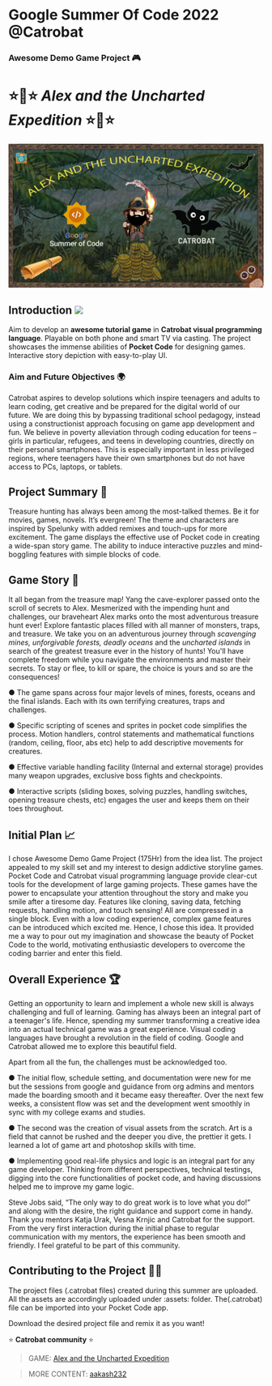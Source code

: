 # Google Summer Of Code 2022 @Catrobat
### Awesome Demo Game Project 🎮 

# ⭐🌟⭐ _Alex and the Uncharted Expedition_ ⭐🌟⭐


![MainPagea](https://github.com/aakash232/AwesomeDemoGameProject-GSOC-22/blob/main/assets/BGs/WALLPAPER.jpg)

## Introduction <img src="https://raw.githubusercontent.com/MartinHeinz/MartinHeinz/master/wave.gif" width="30px">
Aim to develop an **awesome tutorial game** in **Catrobat visual programming language**. Playable on both phone and smart TV via casting. The project showcases the immense abilities of **Pocket Code** for designing games. Interactive story depiction with easy-to-play UI. 

### Aim and Future Objectives 🌍
Catrobat aspires to develop solutions which inspire teenagers and adults to learn coding, get creative and be prepared for the digital world of our future. We are doing this by bypassing traditional school pedagogy, instead using a constructionist approach focusing on game app development and fun. We believe in poverty alleviation through coding education for teens – girls in particular, refugees, and teens in developing countries, directly on their personal smartphones. This is especially important in less privileged regions, where teenagers have their own smartphones but do not have access to PCs, laptops, or tablets.

## Project Summary 🔮
Treasure hunting has always been among the most-talked themes. Be it for movies, games, novels. It’s evergreen! The theme and characters are inspired by Spelunky with added remixes and touch-ups for more excitement. The game displays the effective use of Pocket code in creating a wide-span story game. The ability to induce interactive puzzles and mind-boggling features with simple blocks of code.

## Game Story 💞
It all began from the treasure map! Yang the cave-explorer passed onto the scroll of secrets to Alex. Mesmerized with the impending hunt and challenges, our braveheart Alex marks onto the most adventurous treasure hunt ever! Explore fantastic places filled with all manner of monsters, traps, and treasure. We take you on an adventurous journey through _scavenging mines, unforgivable forests, deadly oceans_ and the _uncharted islands_ in search of the greatest treasure ever in the history of hunts! You'll have complete freedom while you navigate the environments and master their secrets. To stay or flee, to kill or spare, the choice is yours and so are the consequences!

● The game spans across four major levels of mines, forests, oceans and the final islands. Each with its own terrifying creatures, traps and challenges.

● Specific scripting of scenes and sprites in pocket code simplifies the process. Motion handlers, control statements and mathematical functions (random, ceiling, floor, abs etc) help to add descriptive movements for creatures.

● Effective variable handling facility (Internal and external storage) provides many weapon upgrades, exclusive boss fights and checkpoints.

● Interactive scripts (sliding boxes, solving puzzles, handling switches, opening treasure chests, etc) engages the user and keeps them on their toes throughout.

## Initial Plan 📈
I chose Awesome Demo Game Project (175Hr) from the idea list. The project appealed to my skill set and my interest to design addictive storyline games. Pocket Code and Catrobat visual programming language provide clear-cut tools for the development of large gaming projects. These games have the power to encapsulate your attention throughout the story and make you smile after a tiresome day. Features like cloning, saving data, fetching requests, handling motion, and touch sensing! All are compressed in a single block. Even with a low coding experience, complex game features can be introduced which excited me. Hence, I chose this idea. It provided me a way to pour out my imagination and showcase the beauty of Pocket Code to the world, motivating enthusiastic developers to overcome the coding barrier and enter this field.

## Overall Experience 🏆
Getting an opportunity to learn and implement a whole new skill is always challenging and full of learning. Gaming has always been an integral part of a teenager's life. Hence, spending my summer transforming a creative idea into an actual technical game was a great experience. 
Visual coding languages have brought a revolution in the field of coding. Google and Catrobat allowed me to explore this beautiful field. 

Apart from all the fun, the challenges must be acknowledged too. 

● The initial flow, schedule setting, and documentation were new for me but the sessions from google and guidance from org admins and mentors made the boarding smooth and it became easy thereafter. Over the next few weeks, a consistent flow was set and the development went smoothly in sync with my college exams and studies.

● The second was the creation of visual assets from the scratch. Art is a field that cannot be rushed and the deeper you dive, the prettier it gets. I learned a lot of game art and photoshop skills with time.

● Implementing good real-life physics and logic is an integral part for any game developer. Thinking from different perspectives, technical testings, digging into the core functionalities of pocket code, and having discussions helped me to improve my game logic.

Steve Jobs said, “The only way to do great work is to love what you do!” and along with the desire, the right guidance and support come in handy. Thank you mentors Katja Urak, Vesna Krnjic and Catrobat for the support. From the very first interaction during the initial phase to regular communication with my mentors, the experience has been smooth and friendly. I feel grateful to be part of this community.


## Contributing to the Project 🤳🏻
The project files (.catrobat files) created during this summer are uploaded. All the assets are accordingly uploaded under :assets: folder. 
The(.catrobat) file can be imported into your Pocket Code app.

Download the desired project file and remix it as you want!

⭐ **Catrobat community** ⭐

>GAME: [Alex and the Uncharted Expedition]( https://share.catrob.at/pocketcode/project/68fead9b-3190-4104-bd1d-fcfdab94e512 )

>MORE CONTENT: [aakash232](https://share.catrob.at/app/user/2744644f-ad7e-11ec-b953-005056a32daa)

